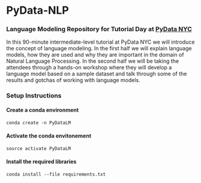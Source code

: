 
# PyData-NLP 
### Language Modeling Repository for Tutorial Day at [PyData NYC](https://pydata.org/nyc2019/)

In this 90-minute intermediate-level tutorial at PyData NYC we will introduce the concept of language modeling. In the first half we will explain language models, how they are used and why they are important in the domain of Natural Language Processing. In the second half we will be taking the attendees through a hands-on workshop where they will develop a language model based on a sample dataset and talk through some of the results and gotchas of working with language models.

### Setup Instructions
#### Create a conda environment
```
conda create -n PyDataLM
```

#### Activate the conda envitonement
```
source activate PyDataLM
```

#### Install the required libraries
```
conda install --file requirements.txt
```

